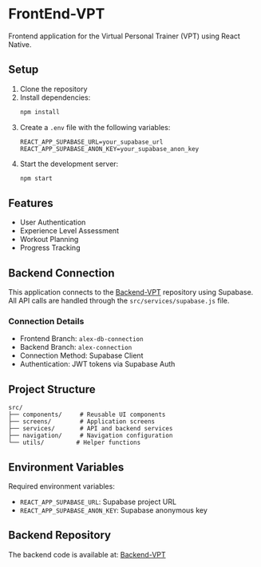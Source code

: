 # FrontEnd-VPT

Frontend application for the Virtual Personal Trainer (VPT) using React Native.

## Setup

1. Clone the repository
2. Install dependencies:
   ```bash
   npm install
   ```
3. Create a `.env` file with the following variables:
   ```env
   REACT_APP_SUPABASE_URL=your_supabase_url
   REACT_APP_SUPABASE_ANON_KEY=your_supabase_anon_key
   ```
4. Start the development server:
   ```bash
   npm start
   ```

## Features

- User Authentication
- Experience Level Assessment
- Workout Planning
- Progress Tracking

## Backend Connection

This application connects to the [Backend-VPT](https://github.com/ItzRikk/Backend-VPT) repository using Supabase.
All API calls are handled through the `src/services/supabase.js` file.

### Connection Details
- Frontend Branch: `alex-db-connection`
- Backend Branch: `alex-connection`
- Connection Method: Supabase Client
- Authentication: JWT tokens via Supabase Auth

## Project Structure

```
src/
├── components/     # Reusable UI components
├── screens/        # Application screens
├── services/       # API and backend services
├── navigation/     # Navigation configuration
└── utils/         # Helper functions
```

## Environment Variables

Required environment variables:
- `REACT_APP_SUPABASE_URL`: Supabase project URL
- `REACT_APP_SUPABASE_ANON_KEY`: Supabase anonymous key

## Backend Repository

The backend code is available at: [Backend-VPT](https://github.com/ItzRikk/Backend-VPT)
